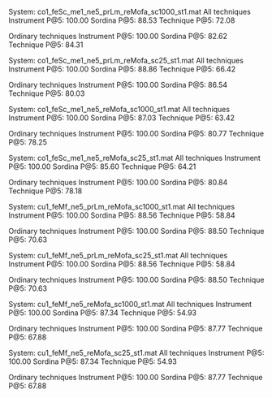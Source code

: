 System: co1_feSc_me1_ne5_prLm_reMofa_sc1000_st1.mat
All techniques
Instrument P@5: 100.00
Sordina P@5: 88.53
Technique P@5: 72.08
 
Ordinary techniques
Instrument P@5: 100.00
Sordina P@5: 82.62
Technique P@5: 84.31
 
 
System: co1_feSc_me1_ne5_prLm_reMofa_sc25_st1.mat
All techniques
Instrument P@5: 100.00
Sordina P@5: 88.86
Technique P@5: 66.42
 
Ordinary techniques
Instrument P@5: 100.00
Sordina P@5: 86.54
Technique P@5: 80.03
 
 
System: co1_feSc_me1_ne5_reMofa_sc1000_st1.mat
All techniques
Instrument P@5: 100.00
Sordina P@5: 87.03
Technique P@5: 63.42
 
Ordinary techniques
Instrument P@5: 100.00
Sordina P@5: 80.77
Technique P@5: 78.25
 
 
System: co1_feSc_me1_ne5_reMofa_sc25_st1.mat
All techniques
Instrument P@5: 100.00
Sordina P@5: 85.60
Technique P@5: 64.21
 
Ordinary techniques
Instrument P@5: 100.00
Sordina P@5: 80.84
Technique P@5: 78.18
 
 
System: cu1_feMf_ne5_prLm_reMofa_sc1000_st1.mat
All techniques
Instrument P@5: 100.00
Sordina P@5: 88.56
Technique P@5: 58.84
 
Ordinary techniques
Instrument P@5: 100.00
Sordina P@5: 88.50
Technique P@5: 70.63
 
 
System: cu1_feMf_ne5_prLm_reMofa_sc25_st1.mat
All techniques
Instrument P@5: 100.00
Sordina P@5: 88.56
Technique P@5: 58.84
 
Ordinary techniques
Instrument P@5: 100.00
Sordina P@5: 88.50
Technique P@5: 70.63
 
 
System: cu1_feMf_ne5_reMofa_sc1000_st1.mat
All techniques
Instrument P@5: 100.00
Sordina P@5: 87.34
Technique P@5: 54.93
 
Ordinary techniques
Instrument P@5: 100.00
Sordina P@5: 87.77
Technique P@5: 67.88
 
 
System: cu1_feMf_ne5_reMofa_sc25_st1.mat
All techniques
Instrument P@5: 100.00
Sordina P@5: 87.34
Technique P@5: 54.93
 
Ordinary techniques
Instrument P@5: 100.00
Sordina P@5: 87.77
Technique P@5: 67.88